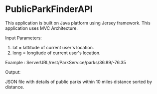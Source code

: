 # PublicParkFinderAPI

This application is built on Java platform using Jersey framework.
This application uses MVC Architecture.

Input Parameters:

1. lat = lattitude of current user's location.
2. long = longitude of current user's location.

Example : ServerURL/rest/ParkService/parks/36.89/-76.35

Output:

JSON file with details of public parks within 10 miles distance sorted by distance.


